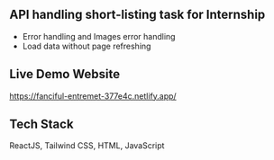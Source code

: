 ## API handling short-listing task for Internship 

- Error handling and Images error handling
- Load data without page refreshing


## Live Demo Website 
https://fanciful-entremet-377e4c.netlify.app/




## Tech Stack

ReactJS, Tailwind CSS, HTML, JavaScript 
